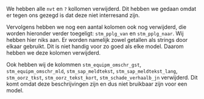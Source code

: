 We hebben alle `nvt` en `?` kollomen verwijderd. Dit hebben we gedaan omdat er tegen ons gezegd is dat deze niet interresand zijn.

Vervolgens hebben we nog een aantal kolomen ook nog verwijderd, die worden hieronder verder toegeligt:
`stm_pplg_van` en `stm_pplg_naar`. Wij hebben hier niks aan. Er worden namelijk zowel getallen als strings door elkaar gebruikt. Dit is niet handig voor zo goed als elke model. Daarom hebben we deze kolomen verwijderd.

Ook hebben wij de kolommen `stm_equipm_omschr_gst`, `stm_equipm_omschr_mld`, `stm_sap_meldtekst`, `stm_sap_meldtekst_lang`, `stm_oorz_tkst`, `stm_oorz_tekst_kort`, `stm_schade_verhaalb_jn` verwijderd. Dit komt omdat deze beschrijvingen zijn en dus niet bruikbaar zijn voor een model.